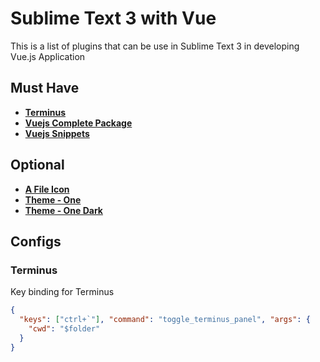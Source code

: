 # Sublime Text 3 with Vue
This is a list of plugins that can be use in Sublime Text 3 in developing Vue.js Application
## Must Have
 - **[Terminus](https://packagecontrol.io/packages/Terminus)**
 - **[Vuejs Complete Package](https://packagecontrol.io/packages/Vuejs%20Complete%20Packages)**
 - **[Vuejs Snippets](https://packagecontrol.io/packages/Vuejs%20Snippets)**
## Optional
 - **[A File Icon](https://packagecontrol.io/packages/A%20File%20Icon)**
 - **[Theme - One](https://packagecontrol.io/packages/Theme%20-%20One)**
 - **[Theme - One Dark](https://packagecontrol.io/packages/Theme%20-%20One%20Dark)**

## Configs
### Terminus
Key binding for Terminus
```json
{ 
  "keys": ["ctrl+`"], "command": "toggle_terminus_panel", "args": {
    "cwd": "$folder"
  }
}
```
